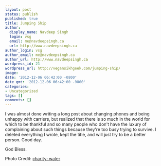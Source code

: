 ```yaml
---
layout: post
status: publish
published: true
title: Jumping Ship
author:
  display_name: Navdeep Singh
  login: vsg
  email: me@navdeepsingh.ca
  url: http://www.navdeepsingh.ca
author_login: vsg
author_email: me@navdeepsingh.ca
author_url: http://www.navdeepsingh.ca
wordpress_id: 21
wordpress_url: http://vegansikhgeek.com/jumping-ship/
image: 
date: '2012-12-06 06:42:00 -0800'
date_gmt: '2012-12-06 06:42:00 -0800'
categories:
- Uncategorized
tags: []
comments: []
---
```

<p>I was almost done writing a long post about changing phones and being unhappy with carriers, but realized that there is so much in the world for which to be thankful and so many people who don't have the luxury of complaining about such things because they're too busy trying to survive. I deleted everything I wrote, kept the title, and will just try to be a better person. Good day.</p>
<p>God Bless.</p>
<p>Photo Credit: <a href="http://www.charitywater.org" target="_blank">charity: water</a></p>
